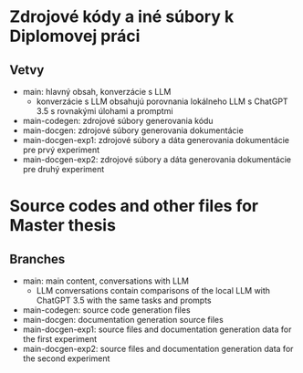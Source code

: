# Zdrojové kódy a iné súbory k Diplomovej práci

## Vetvy

- main: hlavný obsah, konverzácie s LLM
	- konverzácie s LLM obsahujú porovnania lokálneho LLM s ChatGPT 3.5 s rovnakými úlohami a promptmi
- main-codegen: zdrojové súbory generovania kódu
- main-docgen: zdrojové súbory generovania dokumentácie
- main-docgen-exp1: zdrojové súbory a dáta generovania dokumentácie pre prvý experiment
- main-docgen-exp2: zdrojové súbory a dáta generovania dokumentácie pre druhý experiment

# Source codes and other files for Master thesis
## Branches
- main: main content, conversations with LLM
	- LLM conversations contain comparisons of the local LLM with ChatGPT 3.5 with the same tasks and prompts
- main-codegen: source code generation files
- main-docgen: documentation generation source files
- main-docgen-exp1: source files and documentation generation data for the first experiment
- main-docgen-exp2: source files and documentation generation data for the second experiment
